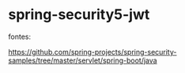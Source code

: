 # spring-security5-jwt

fontes:

https://github.com/spring-projects/spring-security-samples/tree/master/servlet/spring-boot/java
